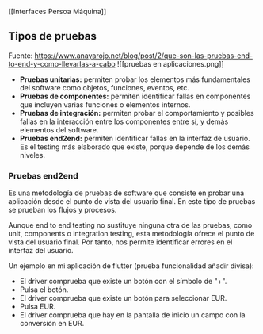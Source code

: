 [[Interfaces Persoa Máquina]]

## Tipos de pruebas
Fuente: https://www.anayarojo.net/blog/post/2/que-son-las-pruebas-end-to-end-y-como-llevarlas-a-cabo
![[pruebas en aplicaciones.png]]

+ **Pruebas unitarias:** permiten probar los elementos más fundamentales del software como objetos, funciones, eventos, etc.
+ **Pruebas de componentes:** permiten identificar fallas en componentes que incluyen varias funciones o elementos internos.
+ **Pruebas de integración:** permiten probar el comportamiento y posibles fallas en la interacción entre los componentes entre sí, y demás elementos del software.
+ **Pruebas end2end:** permiten identificar fallas en la interfaz de usuario. Es el testing más elaborado que existe, porque depende de los demás niveles.

### Pruebas end2end
Es una metodología de pruebas de software que consiste en probar una aplicación desde el punto de vista del usuario final. En este tipo de pruebas se prueban los flujos y procesos.

Aunque end to end testing no sustituye ninguna otra de las pruebas, como unit, components o integration testing, esta metodología ofrece el punto de vista del usuario final. Por tanto, nos permite identificar errores en el interfaz del usuario.

Un ejemplo en mi aplicación de flutter (prueba funcionalidad añadir divisa):
+ El driver comprueba que existe un botón con el símbolo de "+".
+ Pulsa el botón.
+ El driver comprueba que existe un botón para seleccionar EUR.
+ Pulsa EUR.
+ El driver comprueba que hay en la pantalla de inicio un campo con la conversión en EUR.